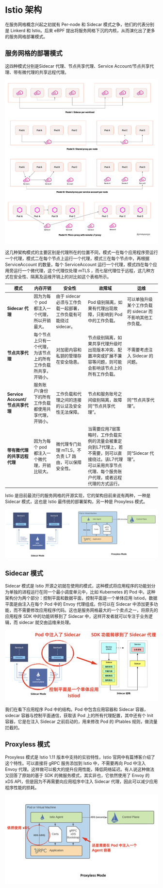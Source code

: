 # Istio 架构

在服务网格概念兴起之初就有 Per-node 和 Sidecar 模式之争，他们的代表分别是 Linkerd 和 Istio。后来 eBPF 提出将服务网格下沉的内核，从而演化出了更多的服务网格部署模式。

## 服务网格的部署模式

这四种模式分别是Sidecar 代理、节点共享代理、Service Account/节点共享代理、带有微代理的共享远程代理。

![服务网格的部署模式](../images/service-mesh-deployment-models.png)

这几种架构模式的主要区别是代理所在的位置不同，模式一在每个应用程序旁运行一个代理，模式二在每个节点上运行一个代理，模式三在每个节点中，再根据 ServiceAccount 的数量，每个 ServiceAccount 运行一个代理，模式四在每个应用旁运行一个微代理，这个代理仅处理 mTLS ，而七层代理位于远程，这几种方式在安全性、隔离及运维开销上的对比如这个表格所示。

| **模式**                         | **内存开销**                                                 | **安全性**                                                   | **故障域**                                                   | **运维**                                                  |
| -------------------------------- | ------------------------------------------------------------ | ------------------------------------------------------------ | ------------------------------------------------------------ | --------------------------------------------------------- |
| **Sidecar 代理**                 | 因为为每个 pod 都注入一个代理，所以开销最大。                | 由于 sidecar 必须与工作负载一起部署，工作负载有可能绕过 sidecar。 | Pod 级别隔离，如果有代理出现故障，只影响到 Pod 中的工作负载。 | 可以单独升级某个工作负载的 sidecar 而不影响其他工作负载。 |
| **节点共享代理**                 | 每个节点上只有一个代理，为该节点上的所有工作负载所共享，开销小。 | 对加密内容和私钥的管理存在安全隐患。                         | 节点级别隔离，如果共享代理升级时出现版本冲突、配置冲突或扩展不兼容等问题，则可能会影响该节点上的所有工作负载。 | 不需要考虑注入 Sidecar 的问题。                           |
| **Service Account/节点共享代理** | 服务账户/身份下的所有工作负载都使用共享代理，开销小。        | 工作负载和代理之间的连接的认证及安全性无法保障。             | 节点和服务账号之间级别隔离，故障同“节点共享代理”。           | 同“节点共享代理”。                                        |
| **带有微代理的共享远程代理**     | 因为为每个 pod 都注入一个微代理，开销比较大。                | 微代理专门处理 mTLS，不负责 L7 路由，可以保障安全性。        | 当需要应用7层策略时，工作负载实例的流量会被重定向到L7代理上，若不需要，则可以直接绕过。该L7代理可以采用共享节点代理、每个服务账户代理，或者远程代理的方式运行。 | 同“Sidecar 代理”。                                        |

Istio 是目前最流行的服务网格的开源实现，它的架构目前来说有两种，一种是 Sidecar 模式，这也是 Istio 最传统的部署架构，另一种是 Proxyless 模式。

![Istio 的部署架构](../images/istio-models.png)

## Sidecar 模式

Sidecar 模式是 Istio 开源之初就在使用的模式，这种模式将应用程序的功能划分为单独的进程运行在同一个最小调度单元中，比如 Kubernetes 的 Pod 中。这种架构分为两个部分：控制平面和数据平面，控制平面是一个单体应用 Istiod，数据平面是由注入在每个 Pod 中的 Envoy 代理组成。你可以在 Sidecar 中添加更多功能，而不需要修改应用程序代码。这也是服务网格最大的一个卖点之一，将原先的应用程序 SDK 中的功能转移到了 Sidecar 中，这样开发者就可以专注于业务逻辑，而 sidecar 就交由运维来处理。

![Sidecar 模式](../images/sidecar-mode.png)

我们在看下应用程序 Pod 中的结构。Pod 中包含应用容器和 Sidecar 容器，sidecar 容器与控制平面通信，获取该 Pod 上的所有代理配置，其中还有个 Init 容器，它是在注入 Sidecar 之前启动的，用来修改 Pod 的 IPtables 规则，做流量拦截的。

## Proxyless 模式

Proxyless 模式是 Istio 1.11 版本中支持的实验特性，Istio 官网中有篇博客介绍了这个特性。可以直接将 gRPC 服务添加到 Istio 中，不需要再向 Pod 中注入 Envoy 代理。这样做可以极大的提升应用性能，降低网络延迟。有人说这种做法又回答了原始的基于 SDK 的微服务模式，其实非也，它依然使用了 Envoy 的 xDS API，但是因为不再需要向应用程序中注入 Sidecar 代理，因此可以减少应用程序性能的损耗。

![Proxyless 模式](../images/proxyless-mode.png)